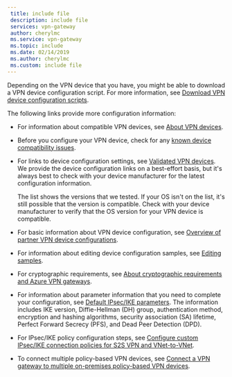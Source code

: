 ```yaml
---
 title: include file
 description: include file
 services: vpn-gateway
 author: cherylmc
 ms.service: vpn-gateway
 ms.topic: include
 ms.date: 02/14/2019
 ms.author: cherylmc
 ms.custom: include file
---
```


Depending on the VPN device that you have, you might be able to download a VPN device configuration script. For more information, see [Download VPN device configuration scripts](../articles/vpn-gateway/vpn-gateway-download-vpndevicescript.md).

The following links provide more configuration information:

- For information about compatible VPN devices, see [About VPN devices](../articles/vpn-gateway/vpn-gateway-about-vpn-devices.md).

- Before you configure your VPN device, check for any [known device compatibility issues](../articles/vpn-gateway/vpn-gateway-about-vpn-devices.md#known).

- For links to device configuration settings, see [Validated VPN devices](../articles/vpn-gateway/vpn-gateway-about-vpn-devices.md#devicetable). We provide the device configuration links on a best-effort basis, but it's always best to check with your device manufacturer for the latest configuration information.

  The list shows the versions that we tested. If your OS isn't on the list, it's still possible that the version is compatible. Check with your device manufacturer to verify that the OS version for your VPN device is compatible.

- For basic information about VPN device configuration, see [Overview of partner VPN device configurations](../articles/vpn-gateway/vpn-gateway-3rdparty-device-config-overview.md).

- For information about editing device configuration samples, see [Editing samples](../articles/vpn-gateway/vpn-gateway-about-vpn-devices.md#editing).

- For cryptographic requirements, see [About cryptographic requirements and Azure VPN gateways](../articles/vpn-gateway/vpn-gateway-about-compliance-crypto.md).

- For information about parameter information that you need to complete your configuration, see [Default IPsec/IKE parameters](../articles/vpn-gateway/vpn-gateway-about-vpn-devices.md#ipsec). The information includes IKE version, Diffie-Hellman (DH) group, authentication method, encryption and hashing algorithms, security association (SA) lifetime, Perfect Forward Secrecy (PFS), and Dead Peer Detection (DPD).

- For IPsec/IKE policy configuration steps, see [Configure custom IPsec/IKE connection policies for S2S VPN and VNet-to-VNet](../articles/vpn-gateway/vpn-gateway-ipsecikepolicy-rm-powershell.md).

- To connect multiple policy-based VPN devices, see [Connect a VPN gateway to multiple on-premises policy-based VPN devices](../articles/vpn-gateway/vpn-gateway-connect-multiple-policybased-rm-ps.md).
